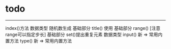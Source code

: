 # todo #

----------

index()方法 数据类型
随机数生成 基础部分
title() 使用 基础部分
range() [注意range可以指定步长] 基础部分
set()提出重复元素 数据类型
input() 新 => 常用内置方法
type() 新 => 常用内置方法


